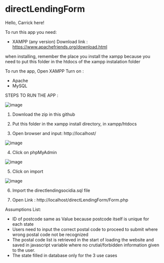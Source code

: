 # directLendingForm
Hello, 
Carrick here!

To run this app you need:
- XAMPP (any version)
Download link : https://www.apachefriends.org/download.html

when installing, remember the place you install the xampp 
because you need to put this folder in the htdocs of the 
xampp instalation folder 

To run the app,
Open XAMPP
Turn on :
- Apache
- MySQL

STEPS TO RUN THE APP :

![image](https://user-images.githubusercontent.com/76893921/216811278-c6b94188-62db-48b2-84f9-aa634b7b494b.png)

1. Download the zip in this github

2. Put this folder in the xampp install directory, in xampp/htdocs

3. Open browser and input: http://localhost/

![image](https://user-images.githubusercontent.com/76893921/216812391-0334932a-1c63-4eb5-9e8d-1adaa1aee2c6.png)

4. Click on phpMyAdmin

![image](https://user-images.githubusercontent.com/76893921/216812404-53c9131f-1057-4f8d-8e55-c8fc0081be0d.png)

5. Click on import

![image](https://user-images.githubusercontent.com/76893921/216812526-b0783f92-ecde-4274-8413-5b4d7a5a5ec7.png)

6. Import the directlendingsocidia.sql file 

8. Open Link : http://localhost/directLendingForm/Form.php

Assumptions List:
- ID of postcode same as Value because postcode itself is unique for each state
- Users need to input the correct postal code to proceed to submit where wrong postal code not be recognized
- The postal code list is retrieved in the start of loading the website and saved in javascript variable where no crutial/forbidden information given to the user. 
- The state filled in database only for the 3 use cases
